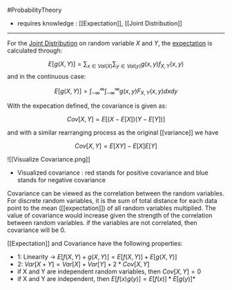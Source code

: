#ProbabilityTheory
- requires knowledge : [[Expectation]], [[Joint Distribution]]
---

For the [Joint Distribution](Joint%20Distribution.md) on random variable $X$ and $Y$, the [expectation](Expectation.md) is calculated through:

$$E[g(X,Y)]=\sum_{x \in Val(X)} \sum_{y \in Val(y)} g(x,y)f_{X,Y}(x,y) $$
and in the continuous case:

$$E[g(X,Y)] = \int_{-\infty}^\infty\int_{-\infty}^\infty g(x,y)F_{X,Y}(x,y)dxdy$$

With the expecation defined, the covariance is given as:

$$Cov[X,Y] = E[(X-E[X])(Y-E[Y])]$$

and with a similar rearranging process as the original [[variance]] we have

$$Cov[X,Y] = E[XY] - E[X]E[Y]$$

![[Visualize Covariance.png]]

- Visualized covariance : red stands for positive covariance and blue stands for negative covariance

Covariance can be viewed as the correlation between the random variables. For discrete random variables, it is the sum of total distance for each data point to the mean ([[expectation]]) of all random variables multiplied. The value of covariance would increase given the strength of the correlation between random variables. if the variables are not correlated, then covariance will be 0.

[[Expectation]] and Covariance have the following properties:

- 1: Linearity -> $E[f(X,Y) + g(X,Y)] = E[f(X,Y)] + E[g(X,Y)]$
- 2: $Var[X + Y] = Var[X] + Var[Y] + 2*Cov[X,Y]$
- if X and Y are independent random variables, then $Cov[X,Y] = 0$
- if X and Y are independent, then $E[f(x)g(y)] = E[f(x)] * E[g(y)]*$



